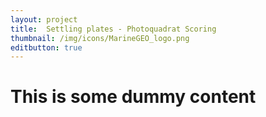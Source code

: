 ```yaml
---
layout: project
title:  Settling plates - Photoquadrat Scoring
thumbnail: /img/icons/MarineGEO_logo.png
editbutton: true
---
```


# This is some dummy content
